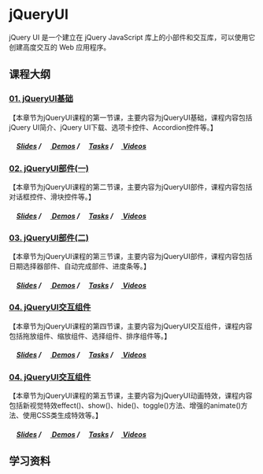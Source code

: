 ﻿# jQueryUI
jQuery UI 是一个建立在 jQuery JavaScript 库上的小部件和交互库，可以使用它创建高度交互的 Web 应用程序。

## 课程大纲
### [01. jQueryUI基础](/Ch01_jQueryUI基础)

【本章节为jQueryUI课程的第一节课，主要内容为jQueryUI基础，课程内容包括jQuery UI简介、jQuery UI下载、选项卡控件、Accordion控件等。】

##### [<img src="https://raw.githubusercontent.com/TelerikAcademy/Common/master/icons/presentation.png" height="15" />Slides](*) / [<img src="https://raw.githubusercontent.com/TelerikAcademy/Common/master/icons/code.png" height="15"/> Demos](/Ch01_jQueryUI基础/demo) / [<img src="https://raw.githubusercontent.com/TelerikAcademy/Common/master/icons/homework.png" height="15">Tasks](/Ch01_jQueryUI基础/task) / [<img src="https://raw.githubusercontent.com/TelerikAcademy/Common/master/icons/video.png" height="13"/> Videos](*)

### [02. jQueryUI部件(一)](/Ch02_jQueryUI部件(一))

【本章节为jQueryUI课程的第二节课，主要内容为jQueryUI部件，课程内容包括对话框控件、滑块控件等。】

##### [<img src="https://raw.githubusercontent.com/TelerikAcademy/Common/master/icons/presentation.png" height="15" />Slides](*) / [<img src="https://raw.githubusercontent.com/TelerikAcademy/Common/master/icons/code.png" height="15"/> Demos](/Ch02_jQueryUI部件(一)/demo) / [<img src="https://raw.githubusercontent.com/TelerikAcademy/Common/master/icons/homework.png" height="15">Tasks](/Ch02_jQueryUI部件(一)/task) / [<img src="https://raw.githubusercontent.com/TelerikAcademy/Common/master/icons/video.png" height="13"/> Videos](*)

### [03. jQueryUI部件(二)](/Ch03_jQueryUI部件(二))

【本章节为jQueryUI课程的第三节课，主要内容为jQueryUI部件，课程内容包括日期选择器部件、自动完成部件、进度条等。】

##### [<img src="https://raw.githubusercontent.com/TelerikAcademy/Common/master/icons/presentation.png" height="15" />Slides](*) / [<img src="https://raw.githubusercontent.com/TelerikAcademy/Common/master/icons/code.png" height="15"/> Demos](/Ch03_jQueryUI部件(二)/demo) / [<img src="https://raw.githubusercontent.com/TelerikAcademy/Common/master/icons/homework.png" height="15">Tasks](/Ch03_jQueryUI部件(二)/task) / [<img src="https://raw.githubusercontent.com/TelerikAcademy/Common/master/icons/video.png" height="13"/> Videos](*)

### [04. jQueryUI交互组件](/Ch04_jQueryUI交互组件)

【本章节为jQueryUI课程的第四节课，主要内容为jQueryUI交互组件，课程内容包括拖放组件、缩放组件、选择组件、排序组件等。】

##### [<img src="https://raw.githubusercontent.com/TelerikAcademy/Common/master/icons/presentation.png" height="15" />Slides](*) / [<img src="https://raw.githubusercontent.com/TelerikAcademy/Common/master/icons/code.png" height="15"> Demos](/Ch04_jQueryUI交互组件/demo) / [<img src="https://raw.githubusercontent.com/TelerikAcademy/Common/master/icons/homework.png" height="15">Tasks](/Ch04_jQueryUI交互组件/task) / [<img src="https://raw.githubusercontent.com/TelerikAcademy/Common/master/icons/video.png" height="13"/> Videos](*)

### [04. jQueryUI交互组件](/Ch04_jQueryUI交互组件)

【本章节为jQueryUI课程的第五节课，主要内容为jQueryUI动画特效，课程内容包括新视觉特效effect()、show()、hide()、toggle()方法、增强的animate()方法、使用CSS类生成特效等。】

##### [<img src="https://raw.githubusercontent.com/TelerikAcademy/Common/master/icons/presentation.png" height="15" />Slides](*) / [<img src="https://raw.githubusercontent.com/TelerikAcademy/Common/master/icons/code.png" height="15"> Demos](/Ch05_jQueryUI动画特效/demo) / [<img src="https://raw.githubusercontent.com/TelerikAcademy/Common/master/icons/homework.png" height="15">Tasks](/Ch05_jQueryUI动画特效/task) / [<img src="https://raw.githubusercontent.com/TelerikAcademy/Common/master/icons/video.png" height="13"/> Videos](*)

## 学习资料

